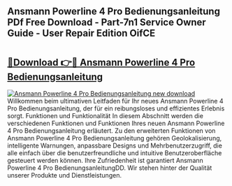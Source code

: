 ## Ansmann Powerline 4 Pro Bedienungsanleitung PDf Free Download - Part-7n1 Service Owner Guide - User Repair Edition OifCE

# <h2><a href="http://df2h01.blite.top/?on=Ansmann+Powerline+4+Pro+Bedienungsanleitung">🔗Download 👉🔴 Ansmann Powerline 4 Pro Bedienungsanleitung</a></h2>

[![Ansmann Powerline 4 Pro Bedienungsanleitung new download](https://i.imgur.com/lujVjoI.png)](http://df2h01.blite.top/?on=Ansmann+Powerline+4+Pro+Bedienungsanleitung)
Willkommen beim ultimativen Leitfaden für Ihr neues Ansmann Powerline 4 Pro Bedienungsanleitung, der für ein reibungsloses und effizientes Erlebnis sorgt. Funktionen und Funktionalität In diesem Abschnitt werden die verschiedenen Funktionen und Funktionen Ihres neuen Ansmann Powerline 4 Pro Bedienungsanleitung erläutert. Zu den erweiterten Funktionen von Ansmann Powerline 4 Pro Bedienungsanleitung gehören Geolokalisierung, intelligente Warnungen, anpassbare Designs und Mehrbenutzerzugriff, die alle einfach über die benutzerfreundliche und intuitive Benutzeroberfläche gesteuert werden können. Ihre Zufriedenheit ist garantiert Ansmann Powerline 4 Pro BedienungsanleitungDD. Wir stehen hinter der Qualität unserer Produkte und Dienstleistungen.
